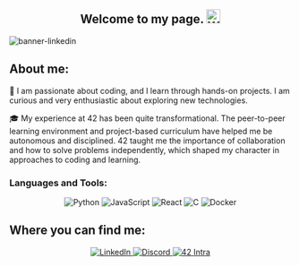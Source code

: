 <h2 align="center">Welcome to my page. <img src="https://raw.githubusercontent.com/Tarikul-Islam-Anik/Animated-Fluent-Emojis/master/Emojis/Hand%20gestures/Waving%20Hand.png" alt="Waving Hand" width="25" height="25" /></h2>

![banner-linkedin](https://github.com/user-attachments/assets/978ca02b-999e-492b-b9ae-f3491de4c84e)

## About me:
🌱 I am passionate about coding, and I learn through hands-on projects. I am curious and very enthusiastic about exploring new technologies.

🎓 My experience at 42 has been quite transformational. The peer-to-peer learning environment and project-based curriculum have helped me be autonomous and disciplined. 42 taught me the importance of collaboration and how to solve problems independently, which shaped my character in approaches to coding and learning.

### Languages and Tools:

<div align="center">
  <img src="https://img.shields.io/badge/Python-3776AB?style=for-the-badge&logo=python&logoColor=white" alt="Python"/>
  <img src="https://img.shields.io/badge/JavaScript-F7DF1E?style=for-the-badge&logo=javascript&logoColor=black" alt="JavaScript"/>
  <img src="https://img.shields.io/badge/React-20232A?style=for-the-badge&logo=react&logoColor=61DAFB" alt="React"/>
  <img src="https://img.shields.io/badge/C-00599C?style=for-the-badge&logo=c&logoColor=white" alt="C"/>
  <img src="https://img.shields.io/badge/Docker-2496ED?style=for-the-badge&logo=docker&logoColor=white" alt="Docker"/>
</div>

## Where you can find me:

<div align="center">
  <a href="https://www.linkedin.com/in/kian-quetat-riou-178b7b210/">
    <img src="https://img.shields.io/badge/LinkedIn-0A66C2?style=for-the-badge&logo=linkedin&logoColor=white" alt="LinkedIn">
  </a>
  <a href="https://discord.com/users/708263191460839484">
    <img src="https://img.shields.io/badge/Discord-5865F2?style=for-the-badge&logo=discord&logoColor=white" alt="Discord">
  </a>
  <a href="https://profile.intra.42.fr/users/kquetat-">
    <img src="https://img.shields.io/badge/42%20Intra-000000?style=for-the-badge&logo=42&logoColor=white" alt="42 Intra">
  </a>
</div>
